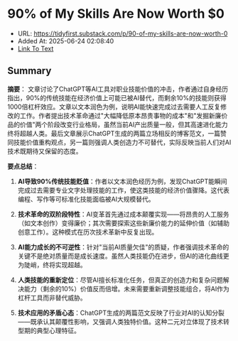 # 90% of My Skills Are Now Worth $0
- URL: https://tidyfirst.substack.com/p/90-of-my-skills-are-now-worth-0
- Added At: 2025-06-24 02:08:40
- [Link To Text](2025-06-24-90%-of-my-skills-are-now-worth-$0_raw.md)

## Summary
**摘要**：
文章讨论了ChatGPT等AI工具对职业技能价值的冲击，作者通过自身经历指出，90%的传统技能在经济价值上可能已被AI替代，而剩余10%的技能则获得1000倍杠杆效应。文章以文本润色为例，说明AI能快速完成过去需要人工反复修改的工作。作者提出技术革命通过"大幅降低原本昂贵事物的成本"和"发掘新廉价品的价值"两个阶段改变行业格局，虽然当前AI产出质量一般，但其高速进化能力终将超越人类。最后文章展示ChatGPT生成的两篇立场相反的博客范文，一篇赞同技能价值重构观点，另一篇则强调人类创造力不可替代，实际反映当前人们对AI技术既期待又保留的态度。

**要点总结**：
1. **AI导致90%传统技能贬值**：作者以文本润色经历为例，发现ChatGPT能瞬间完成过去需要专业文字处理技能的工作，使这类技能的经济价值骤降。这代表编程、写作等可标准化技能面临被AI大规模替代。

2. **技术革命的双阶段特性**：AI变革首先通过成本颠覆实现——将昂贵的人工服务（如文本创作）变得廉价；其次需要探索这些新廉价能力的延伸价值（如辅助创意工作）。这种模式在历次技术革新中反复出现。

3. **AI能力成长的不可逆性**：针对"当前AI质量欠佳"的质疑，作者强调技术革命的关键不是绝对质量而是成长速度。虽然人类技能仍在进步，但AI的进化曲线更为陡峭，终将实现超越。

4. **人类技能的重新定位**：尽管AI擅长标准化任务，但真正的创造力和复杂问题解决能力（剩余的10%）价值反而倍增。未来需要重新调整技能组合，将AI作为杠杆工具而非替代威胁。

5. **技术应用的矛盾心态**：ChatGPT生成的两篇范文反映了行业对AI的认知分裂——既承认其颠覆性影响，又强调人类独特价值。这种二元对立体现了技术转型期的典型心理特征。
